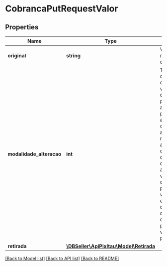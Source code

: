 # CobrancaPutRequestValor

## Properties
Name | Type | Description | Notes
------------ | ------------- | ------------- | -------------
**original** | **string** | Valor nominal/original da cobrança. | 
**modalidade_alteracao** | **int** | Trata-se de um campo que determina se o valor final do documento pode ser alterado pelo pagador. Na ausência desse campo, assume-se que não se pode alterar o valor do documento de cobrança, ou seja, assume-se o valor 0. Se o campo estiver presente e com valor 1, então está determinado que o valor final da cobrança pode ter seu valor alterado pelo pagador. | [optional] 
**retirada** | [**\DBSeller\ApiPixItau\Model\Retirada**](Retirada.md) |  | [optional] 

[[Back to Model list]](../../README.md#documentation-for-models) [[Back to API list]](../../README.md#documentation-for-api-endpoints) [[Back to README]](../../README.md)

